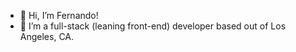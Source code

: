 - 👋 Hi, I’m Fernando!
- 👀 I’m a full-stack (leaning front-end) developer based out of Los Angeles, CA.

